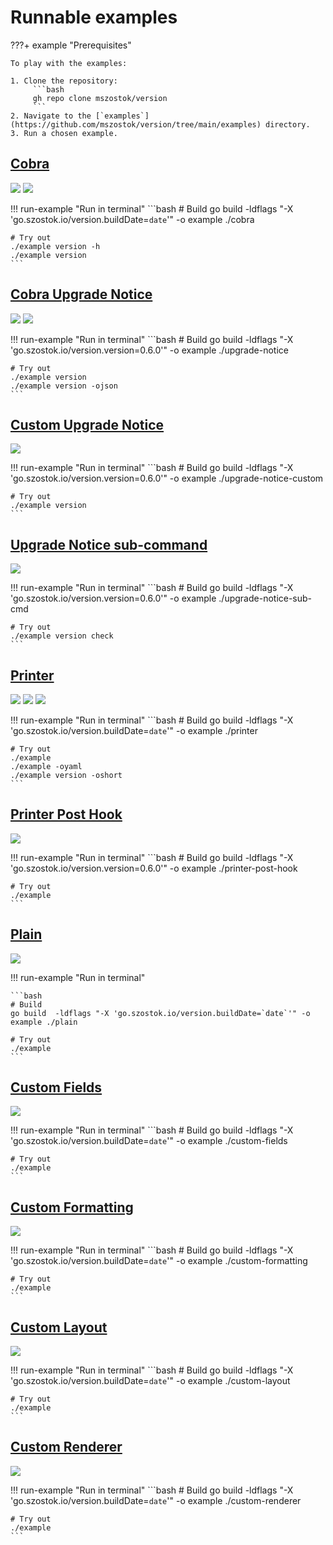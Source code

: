 # Runnable examples

???+ example "Prerequisites"

    To play with the examples:

    1. Clone the repository:
    	 ```bash
    	 gh repo clone mszostok/version
    	 ```
    2. Navigate to the [`examples`](https://github.com/mszostok/version/tree/main/examples) directory.
    3. Run a chosen example.


## [Cobra](https://github.com/mszostok/version/tree/main/examples/cobra/main.go)

![](assets/examples/screen-cobra-version_-h.png)
![](assets/examples/screen-cobra-version.png)

!!! run-example "Run in terminal"
    ```bash
    # Build
    go build -ldflags "-X 'go.szostok.io/version.buildDate=`date`'" -o example ./cobra

    # Try out
    ./example version -h
    ./example version
    ```

## [Cobra Upgrade Notice](https://github.com/mszostok/version/tree/main/examples/upgrade-notice-cobra/main.go)

![](assets/examples/screen-upgrade-notice-cobra-version.png)
![](assets/examples/screen-upgrade-notice-cobra-version_-ojson.png)

!!! run-example "Run in terminal"
    ```bash
    # Build
    go build -ldflags "-X 'go.szostok.io/version.version=0.6.0'" -o example ./upgrade-notice

    # Try out
    ./example version
    ./example version -ojson
    ```

## [Custom Upgrade Notice](https://github.com/mszostok/version/tree/main/examples/upgrade-notice-custom/main.go)

![](assets/examples/screen-upgrade-notice-custom-version.png)

!!! run-example "Run in terminal"
    ```bash
    # Build
    go build -ldflags "-X 'go.szostok.io/version.version=0.6.0'" -o example ./upgrade-notice-custom

    # Try out
    ./example version
    ```

## [Upgrade Notice sub-command](https://github.com/mszostok/version/tree/main/examples/upgrade-notice-sub-cmd)

![](assets/examples/screen-upgrade-notice-sub-cmd-version_check.png)

!!! run-example "Run in terminal"
    ```bash
    # Build
    go build -ldflags "-X 'go.szostok.io/version.version=0.6.0'" -o example ./upgrade-notice-sub-cmd

    # Try out
    ./example version check
    ```

## [Printer](https://github.com/mszostok/version/tree/main/examples/printer/main.go)

![](assets/examples/screen-printer-.png)
![](assets/examples/screen-printer--oyaml.png)
![](assets/examples/screen-printer--oshort.png)

!!! run-example "Run in terminal"
    ```bash
    # Build
    go build -ldflags "-X 'go.szostok.io/version.buildDate=`date`'" -o example ./printer

    # Try out
    ./example
    ./example -oyaml
    ./example version -oshort
    ```

## [Printer Post Hook](https://github.com/mszostok/version/tree/main/examples/printer-post-hook/main.go)

![](assets/examples/screen-printer-post-hook-.png)

!!! run-example "Run in terminal"
    ```bash
    # Build
    go build -ldflags "-X 'go.szostok.io/version.version=0.6.0'" -o example ./printer-post-hook

    # Try out
    ./example
    ```

## [Plain](https://github.com/mszostok/version/tree/main/examples/plain/main.go)

![](assets/examples/screen-plain-.png)

!!! run-example "Run in terminal"

    ```bash
    # Build
    go build  -ldflags "-X 'go.szostok.io/version.buildDate=`date`'" -o example ./plain

    # Try out
    ./example
    ```

## [Custom Fields](https://github.com/mszostok/version/tree/main/examples/custom-fields/main.go)

![](assets/examples/screen-custom-fields-.png)

!!! run-example "Run in terminal"
    ```bash
    # Build
    go build -ldflags "-X 'go.szostok.io/version.buildDate=`date`'" -o example ./custom-fields

    # Try out
    ./example
    ```

## [Custom Formatting](https://github.com/mszostok/version/tree/main/examples/custom-formatting/main.go)

![](assets/examples/screen-custom-formatting-.png)

!!! run-example "Run in terminal"
    ```bash
    # Build
    go build -ldflags "-X 'go.szostok.io/version.buildDate=`date`'" -o example ./custom-formatting

    # Try out
    ./example
    ```

## [Custom Layout](https://github.com/mszostok/version/tree/main/examples/custom-layout/main.go)

![](assets/examples/screen-custom-layout-.png)

!!! run-example "Run in terminal"
    ```bash
    # Build
    go build -ldflags "-X 'go.szostok.io/version.buildDate=`date`'" -o example ./custom-layout

    # Try out
    ./example
    ```

## [Custom Renderer](https://github.com/mszostok/version/tree/main/examples/custom-renderer/main.go)

![](assets/examples/screen-custom-renderer-.png)

!!! run-example "Run in terminal"
    ```bash
    # Build
    go build -ldflags "-X 'go.szostok.io/version.buildDate=`date`'" -o example ./custom-renderer

    # Try out
    ./example
    ```
